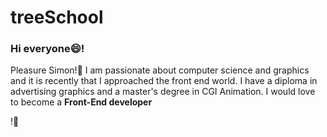 # treeSchool

### Hi everyone😄!

<p>
Pleasure Simon!🥳
I am passionate about computer science and graphics and it is recently that I approached the front end world.
I have a diploma in advertising graphics and a master's degree in CGI Animation.
I would love to become a <b>Front-End developer</b>
</p>!💪

<img src="" alt="">
